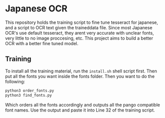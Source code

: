 # Japanese OCR

This repository holds the training script to fine tune tesseract for japanese, and a script to OCR text given the traineddata file. Since most Japanese OCR's use default tesseract, they arent very accurate with unclear fonts, very little to no image proccesing, etc. This project aims to build a better OCR with a better fine tuned model.

## Training

To install all the training material, run the `install.sh` shell script first. Then put all the fonts you want inside the fonts folder. Then you want to do the following:

```sh
python3 order_fonts.py
python3 find_fonts.py
```

Which orders all the fonts accordingly and outputs all the pango compatible font names. Use the output and paste it into Line 32 of the training script.
